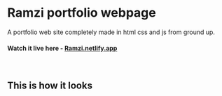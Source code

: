 # Ramzi portfolio webpage

A portfolio web site completely made in html css and js from ground up.

#### Watch it live here - [Ramzi.netlify.app](https://ramzibenfraj.github.io/)

<br>

## This is how it looks

<br>
